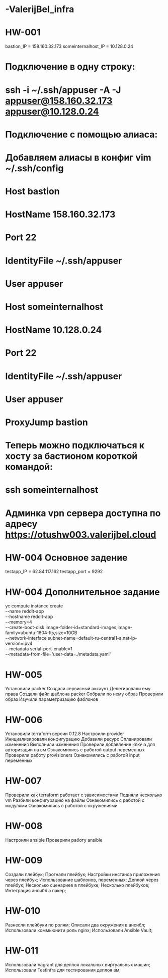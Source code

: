 # -ValerijBel_infra

# HW-001
bastion_IP = 158.160.32.173
someinternalhost_IP = 10.128.0.24

# Подключение в одну строку:
# ssh -i ~/.ssh/appuser -A -J appuser@158.160.32.173 appuser@10.128.0.24

# Подключение с помощью алиаса:

# Добавляем алиасы в конфиг vim ~/.ssh/config
# Host bastion
#   HostName 158.160.32.173
#   Port 22
#   IdentityFile ~/.ssh/appuser
#   User appuser

# Host someinternalhost
#   HostName 10.128.0.24
#   Port 22
#   IdentityFile ~/.ssh/appuser
#   User appuser
#   ProxyJump bastion

# Теперь можно подключаться к хосту за бастионом короткой командой:
# ssh someinternalhost

# Админка vpn сервера доступна по адресу https://otushw003.valerijbel.cloud

# HW-004 Основное задение
testapp_IP = 62.84.117.162
testapp_port = 9292

# HW-004 Дополнительное задание
yc compute instance create \
  --name reddit-app \
  --hostname reddit-app \
  --memory=4 \
  --create-boot-disk image-folder-id=standard-images,image-family=ubuntu-1604-lts,size=10GB \
  --network-interface subnet-name=default-ru-central1-a,nat-ip-version=ipv4 \
  --metadata serial-port-enable=1 \
  --metadata-from-file='user-data=./metadata.yaml'

# HW-005
Установили packer
Создали сервисный аккаунт
Делегировали ему права
Создали файл шаблона packer
Собрали по нему образ
Проверили образ
Изучили параметризацию фаблонов

# HW-006
Установили terraform версии 0.12.8
Настроили provider
Инициализировали конфигурацию
Добавили ресурс
Спланировали изменения
Выполнили изменения
Проверили добавление ключа для авторизации на вм
Ознакомились с работой output переменных
Проверили работу provisioners
Ознакомились с работой input переменных

# HW-007
Проверили как terraform работает с зависимостями
Подняли несколько vm
Разбили конфигурацию на файлы
Ознакомились с работой с модулями
Ознакомились с работой с окружениями

# HW-008
Настроили ansible
Проверили работу ansible

# HW-009
Создали плейбук;
Прогнали плейбук;
Настройки инстанса приложения через плейбук;
Использование шаблонов, переменных;
Деплой через плейбук;
Несколько сценариев в плейбуке;
Несколько плейбуков;
Интеграция ансибл а пакер;

# HW-010
Разнесли плейбуки по ролям;
Описали два окружения в ансибл;
Использовали коммьюнити роль nginx;
Использовали Ansible Vault;

# HW-011
Использовали Vagrant для деплоя локальных виртуальных машин;
Использовали Testinfra для тестирования деплоя вм;
